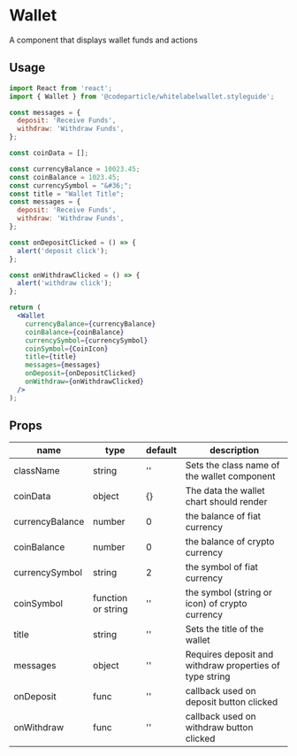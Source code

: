 # Wallet

A component that displays wallet funds and actions

## Usage

```jsx
import React from 'react';
import { Wallet } from '@codeparticle/whitelabelwallet.styleguide';

const messages = {
  deposit: 'Receive Funds',
  withdraw: 'Withdraw Funds',
};

const coinData = [];

const currencyBalance = 10023.45;
const coinBalance = 1023.45;
const currencySymbol = "&#36;";
const title = "Wallet Title";
const messages = {
  deposit: 'Receive Funds',
  withdraw: 'Withdraw Funds',
};

const onDepositClicked = () => {
  alert('deposit click');
};

const onWithdrawClicked = () => {
  alert('withdraw click');
};

return (
  <Wallet
    currencyBalance={currencyBalance}
    coinBalance={coinBalance}
    currencySymbol={currencySymbol}
    coinSymbol={CoinIcon}
    title={title}
    messages={messages}
    onDeposit={onDepositClicked}
    onWithdraw={onWithdrawClicked}
  />
);
```

## Props

| name | type | default | description |
| ---- | ---- | ------- | ----------- |
| className | string | '' | Sets the class name of the wallet component |
| coinData | object | {} | The data the wallet chart should render |
| currencyBalance | number | 0 | the balance of fiat currency |
| coinBalance | number | 0 | the balance of crypto currency |
| currencySymbol | string | 2 | the symbol of fiat currency |
| coinSymbol | function or string | '' | the symbol (string or icon) of crypto currency |
| title | string | '' | Sets the title of the wallet |
| messages | object | '' | Requires deposit and withdraw properties of type string |
| onDeposit | func | '' | callback used on deposit button clicked |
| onWithdraw | func | '' | callback used on withdraw button clicked |
